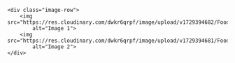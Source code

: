 

<body>
 

    <div class="image-row">
        <img src="https://res.cloudinary.com/dwkr6qrpf/image/upload/v1729394682/Food%20Menu/nsbhxrhfcagdyayfn64y.png"
            alt="Image 1">
        <img src="https://res.cloudinary.com/dwkr6qrpf/image/upload/v1729394681/Food%20Menu/b0vc2ibh2ootzypxi3gd.png"
            alt="Image 2">
    </div>

</body>

